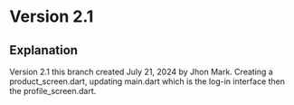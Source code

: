 # Version 2.1 

## Explanation 

Version 2.1 this branch created July 21, 2024 by Jhon Mark. Creating a product_screen.dart, updating main.dart which is the log-in interface then the profile_screen.dart. 